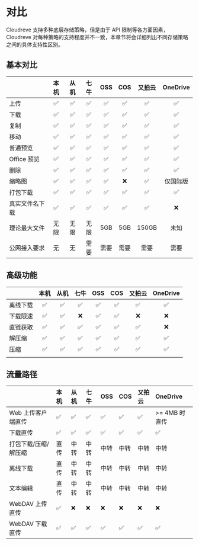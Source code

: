 # 对比

Cloudreve 支持多种底层存储策略，但是由于 API 限制等各方面因素，Cloudreve 对每种策略的支持程度并不一致，本章节将会详细列出不同存储策略之间的具体支持性区别。

## 基本对比

|  | 本机 | 从机 | 七牛 | OSS | COS | 又拍云 | OneDrive |
| :--- | :---: | :---: | :---: | :---: | :---: | :---: | :---: |
| 上传 | ✅ | ✅ | ✅ | ✅ | ✅ | ✅ | ✅ |
| 下载 | ✅ | ✅ | ✅ | ✅ | ✅ | ✅ | ✅ |
| 复制 | ✅ | ✅ | ✅ | ✅ | ✅ | ✅ | ✅ |
| 移动 | ✅ | ✅ | ✅ | ✅ | ✅ | ✅ | ✅ |
| 普通预览 | ✅ | ✅ | ✅ | ✅ | ✅ | ✅ | ✅ |
| Office 预览 | ✅ | ✅ | ✅ | ✅ | ✅ | ✅ | ✅ |
| 删除 | ✅ | ✅ | ✅ | ✅ | ✅ | ✅ | ✅ |
| 缩略图 | ✅ | ✅ | ✅ | ✅ |  ❌  | ✅ | 仅国际版 |
| 打包下载 | ✅ | ✅ | ✅ | ✅ | ✅ | ✅ | ✅ |
| 真实文件名下载 | ✅ | ✅ | ✅ | ✅ | ✅ | ✅ | ❌ |
| 理论最大文件 | 无限 | 无限 | 无限 | 5GB | 5GB | 150GB | 未知 |
| 公网接入要求 | 无 | 无 | 需要 | 需要 | 需要 | 需要 | 需要 |

## 高级功能

|  | 本机 | 从机 | 七牛 | OSS | COS | 又拍云 | OneDrive |
| :--- | :---: | :---: | :---: | :---: | :---: | :---: | :---: |
| 离线下载 | ✅ | ✅ | ✅ | ✅ | ✅ | ✅ | ✅ |
| 下载限速 | ✅ | ✅ | ❌ | ✅ | ✅ | ❌ | ❌ |
| 直链获取 | ✅ | ✅ | ✅ | ✅ | ✅ | ✅ | ❌ |
| 解压缩 | ✅ | ✅ | ✅ | ✅ | ✅ | ✅ | ✅ |
| 压缩 | ✅ | ✅ | ✅ | ✅ | ✅ | ✅ | ✅ |
|  |  |  |  |  |  |  |  |

## 流量路径

|  | 本机 | 从机 | 七牛 | OSS | COS | 又拍云 | OneDrive |
| :--- | :--- | :--- | :--- | :--- | :--- | :--- | :--- |
| Web 上传客户端直传 | ✅ | ✅ | ✅ | ✅ | ✅ | ✅ | &gt;= 4MB 时直传 |
| 下载直传 | ✅ | ✅ | ✅ | ✅ | ✅ | ✅ | ✅ |
| 打包下载/压缩/解压缩 | 直传 | 中转 | 中转 | 中转 | 中转 | 中转 | 中转 |
| 离线下载 | 直传 | 中转 | 中转 | 中转 | 中转 | 中转 | 中转 |
| 文本编辑 | 直传 | 中转 | 中转 | 中转 | 中转 | 中转 | 中转 |
| WebDAV 上传直传 | ✅ | ❌ | ❌ | ❌ | ❌ | ❌ | ❌ |
| WebDAV 下载直传 | ✅ | ✅ | ✅ | ✅ | ✅ | ✅ | ✅ |

